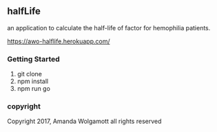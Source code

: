 ## halfLife
an application to calculate the half-life of factor for hemophilia patients.

https://awo-halflife.herokuapp.com/ 

### Getting Started

1. git clone
2. npm install
3. npm run go

### copyright
Copyright 2017, Amanda Wolgamott all rights reserved